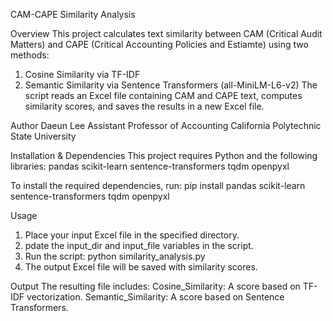 CAM-CAPE Similarity Analysis

Overview
This project calculates text similarity between CAM (Critical Audit Matters) and CAPE (Critical Accounting Policies and Estiamte) using two methods:
1. Cosine Similarity via TF-IDF
2. Semantic Similarity via Sentence Transformers (all-MiniLM-L6-v2)
The script reads an Excel file containing CAM and CAPE text, computes similarity scores, and saves the results in a new Excel file.

Author
Daeun Lee
Assistant Professor of Accounting
California Polytechnic State University

Installation & Dependencies
This project requires Python and the following libraries:
pandas
scikit-learn
sentence-transformers
tqdm
openpyxl

To install the required dependencies, run:
pip install pandas scikit-learn sentence-transformers tqdm openpyxl

Usage
1. Place your input Excel file in the specified directory.
2. pdate the input_dir and input_file variables in the script.
3. Run the script:
python similarity_analysis.py
4. The output Excel file will be saved with similarity scores.

Output
The resulting file includes:
Cosine_Similarity: A score based on TF-IDF vectorization.
Semantic_Similarity: A score based on Sentence Transformers.
